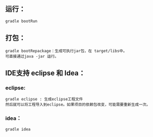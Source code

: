 ## 运行：  
    gradle bootRun

## 打包：
    gradle bootRepackage：生成可执行jar包，在 target/libs中。
    可直接通过java -jar 运行。

## IDE支持 eclipse 和 Idea：
### eclipse:
    gradle eclipse : 生成eclipse工程文件
    然后就可以将工程导入到eclipse。如果项目的依赖包改变，可能需要重新生成一次。
### idea：
    gradle idea
